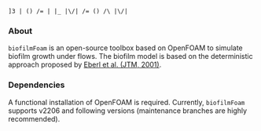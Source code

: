 
```
]3 | () /= | |_ |\/| /= () /\ |\/|
```

### About

`biofilmFoam` is an open-source toolbox based on OpenFOAM to simulate biofilm growth under flows. 
The biofilm model is based on the deterministic approach proposed by [Eberl et al. (JTM, 2001)](https://www.researchgate.net/publication/47721792_A_New_Deterministic_Spatio-Temporal_Continuum_Model_for_Biofilm_Development). 

### Dependencies

A functional installation of OpenFOAM is required. 
Currently, `biofilmFoam` supports v2206 and following versions (maintenance branches are highly recommended).